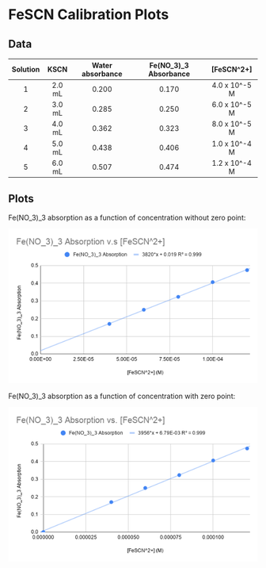 # FeSCN Calibration Plots

## Data

| Solution |  KSCN  | Water absorbance | Fe(NO_3)_3 Absorbance |   [FeSCN^2+]  |
|:--------:|:------:|:----------------:|:---------------------:|:-------------:|
|     1    | 2.0 mL |       0.200      |         0.170         | 4.0 x 10^-5 M |
|     2    | 3.0 mL |       0.285      |         0.250         | 6.0 x 10^-5 M |
|     3    | 4.0 mL |       0.362      |         0.323         | 8.0 x 10^-5 M |
|     4    | 5.0 mL |       0.438      |         0.406         | 1.0 x 10^-4 M |
|     5    | 6.0 mL |       0.507      |         0.474         | 1.2 x 10^-4 M |

## Plots

Fe(NO_3)_3 absorption as a function of concentration without zero point:

![a graph of Fe(NO_3)_3 absorption as a function of concentration, with an R^2 of 0.999 and a line of best fit equation as 3820x + 0.019](images/FeSCN_wo_zero.png)

Fe(NO_3)_3 absorption as a function of concentration with zero point:

![a graph of Fe(NO_3)_3 absorption as a function of concentration, with an R^2 of 0.999 and a line of best fit equation as 3956x + 6.79E-03](images/FeSCN_w_zero.png)
